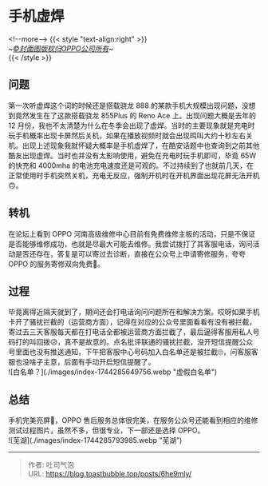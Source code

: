 # 手机虚焊


&lt;!--more--&gt;
{{&lt; style &#34;text-align:right&#34; &gt;}}  
~*[©封面图版权归OPPO公司所有](https://www.oppo.com)*~  
{{&lt; /style &gt;}}

## 问题
第一次听虚焊这个词的时候还是搭载骁龙 888 的某款手机大规模出现问题，没想到竟然发生在了这款搭载骁龙 855Plus 的 Reno Ace 上。出现问题大概是去年的 12 月份，我也不太清楚为什么在冬季会出现了虚焊。当时的主要现象就是充电时玩手机概率出现卡屏然后关机，如果在播放视频时就会出现鸣叫大约十秒左右关机。出现上述现象我就怀疑大概率是手机虚焊了，在酷安话题中也查询到之前其他酷友出现虚焊。当时也并没有太影响使用，避免在充电时玩手机即可，毕竟 65W 的快充和 4000mha 的电池充电速度还是可观的。不过持续到了也就前几天，在正常使用时手机突然关机，充电无反应，强制开机时在开机界面出现花屏无法开机🙃。

## 转机
在论坛上看到 OPPO 河南高级维修中心目前有免费维修主板的活动，只是不保证是否能够维修成功，也就是尽最大可能去维修。我尝试拨打了其客服电话，询问活动是否还存在，答复是可以寄过去诊断，直接在公众号上申请寄修服务，夸夸 OPPO 的服务寄修双向免费🥰。

## 过程
毕竟离得近隔天就到了，期间还会打电话询问问题所在和解决方案。哎呀如果手机卡开了骚扰拦截的（运营商方面），记得在对应的公众号里面看看有没有被拦截，寄过去三天客服每天都在打电话全都被运营商方面拦截了，最后逼得客服用私人号码打的叫回拨😥，真不是故意的。点名批评联通的骚扰拦截，没开短信提醒公众号里面也没有推送通知，下午把客服中心号码加入白名单还是被拦截🙄，问客服客服也没啥子主意，后面有手动开启短信提醒了。  
![白名单？](./images/index-1744285649756.webp &#34;虚假白名单&#34;)
## 总结

手机完美亮屏🎉，OPPO 售后服务总体很完美，在服务公众号还能看到相应的维修测试过程图片，虽然不多，但很专业，下一部还是选择 OPPO。  
![芜湖](./images/index-1744285793985.webp &#34;芜湖&#34;)

---

> 作者: 吐司气泡  
> URL: https://blog.toastbubble.top/posts/6he9mly/  

